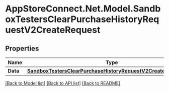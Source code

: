 # AppStoreConnect.Net.Model.SandboxTestersClearPurchaseHistoryRequestV2CreateRequest

## Properties

Name | Type | Description | Notes
------------ | ------------- | ------------- | -------------
**Data** | [**SandboxTestersClearPurchaseHistoryRequestV2CreateRequestData**](SandboxTestersClearPurchaseHistoryRequestV2CreateRequestData.md) |  | 

[[Back to Model list]](../README.md#documentation-for-models) [[Back to API list]](../README.md#documentation-for-api-endpoints) [[Back to README]](../README.md)

